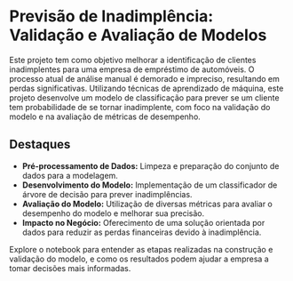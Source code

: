 # Previsão de Inadimplência: Validação e Avaliação de Modelos

Este projeto tem como objetivo melhorar a identificação de clientes inadimplentes para uma empresa de empréstimo de automóveis. O processo atual de análise manual é demorado e impreciso, resultando em perdas significativas. Utilizando técnicas de aprendizado de máquina, este projeto desenvolve um modelo de classificação para prever se um cliente tem probabilidade de se tornar inadimplente, com foco na validação do modelo e na avaliação de métricas de desempenho.

## Destaques
- **Pré-processamento de Dados:** Limpeza e preparação do conjunto de dados para a modelagem.
- **Desenvolvimento do Modelo:** Implementação de um classificador de árvore de decisão para prever inadimplências.
- **Avaliação do Modelo:** Utilização de diversas métricas para avaliar o desempenho do modelo e melhorar sua precisão.
- **Impacto no Negócio:** Oferecimento de uma solução orientada por dados para reduzir as perdas financeiras devido à inadimplência.

Explore o notebook para entender as etapas realizadas na construção e validação do modelo, e como os resultados podem ajudar a empresa a tomar decisões mais informadas.
